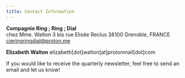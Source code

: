 ```yaml
---
title: Contact Information 
---
```


**Compagnie Ring ; Ring ; Dial** <br />
chez Mme. Walton
3 bis rue Elisée Reclus
38100 Grenoble, FRANCE<br />
cieringringdial@proton.me <br />

**Elizabeth Walton**
elizabeth[dot]walton[at]protonmail[dot]com <br />

If you would like to receive the quarterly newsletter, feel free to send an email and let us know! 




